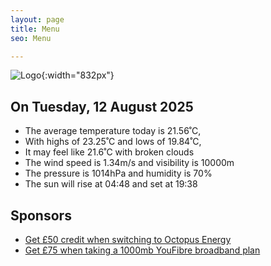 ```yaml
---
layout: page
title: Menu
seo: Menu

---
```


![Logo](/images/logo.jpg){:width="832px"}

<!-- weather_marker starts -->
## On Tuesday, 12 August 2025

- The average temperature today is 21.56˚C,
- With highs of 23.25˚C and lows of 19.84˚C,
- It may feel like 21.6˚C with broken clouds
- The wind speed is 1.34m/s and visibility is 10000m
- The pressure is 1014hPa and humidity is 70%
- The sun will rise at 04:48 and set at 19:38

<!-- weather_marker ends -->

## Sponsors

- [Get £50 credit when switching to Octopus Energy](https://bit.ly/3oD1nnS)
- [Get £75 when taking a 1000mb YouFibre broadband plan](https://aklam.io/91zWhU?)
